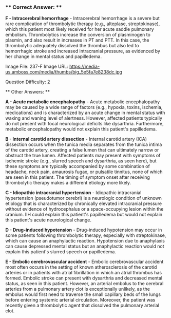 ### ** Correct Answer: **

**F - Intracerebral hemorrhage** - Intracerebral hemorrhage is a severe but rare complication of thrombolytic therapy (e.g., alteplase, streptokinase), which this patient most likely received for her acute saddle pulmonary embolism. Thrombolytics increase the conversion of plasminogen to plasmin, and also result in increases in PT and PTT. In this case, the thrombolytic adequately dissolved the thrombus but also led to hemorrhagic stroke and increased intracranial pressure, as evidenced by her change in mental status and papilledema.

Image File: 237-F
Image URL: https://media-us.amboss.com/media/thumbs/big_5e5fa7e8238dc.jpg

Question Difficulty: 2

** Other Answers: **

**A - Acute metabolic encephalopathy** - Acute metabolic encephalopathy may be caused by a wide range of factors (e.g., hypoxia, toxins, ischemia, medications) and is characterized by an acute change in mental status with waxing and waning level of alertness. However, affected patients typically do not present with focal neurological deficits like dysarthria. Furthermore, metabolic encephalopathy would not explain this patient's papilledema.

**B - Internal carotid artery dissection** - Internal carotid artery (ICA) dissection occurs when the tunica media separates from the tunica intima of the carotid artery, creating a false lumen that can ultimately narrow or obstruct the true lumen. Affected patients may present with symptoms of ischemic stroke (e.g., slurred speech and dysarthria, as seen here), but these symptoms are typically accompanied by some combination of headache, neck pain, amaurosis fugax, or pulsatile tinnitus, none of which are seen in this patient. The timing of symptom onset after receiving thrombolytic therapy makes a different etiology more likely.

**C - Idiopathic intracranial hypertension** - Idiopathic intracranial hypertension (pseudotumor cerebri) is a neurologic condition of unknown etiology that is characterized by chronically elevated intracranial pressure without evidence of hydrocephalus or a space-occupying lesion within the cranium. IIH could explain this patient's papilledema but would not explain this patient's acute neurological change.

**D - Drug-induced hypotension** - Drug-induced hypotension may occur in some patients following thrombolytic therapy, especially with streptokinase, which can cause an anaphylactic reaction. Hypotension due to anaphylaxis can cause depressed mental status but an anaphylactic reaction would not explain this patient's slurred speech or papilledema.

**E - Embolic cerebrovascular accident** - Embolic cerebrovascular accident most often occurs in the setting of known atherosclerosis of the carotid arteries or in patients with atrial fibrillation in which an atrial thrombus has formed. Embolic stroke can present with dysarthria and decreased mental status, as seen in this patient. However, an arterial embolus to the cerebral arteries from a pulmonary artery clot is exceptionally unlikely, as the embolus would first need to traverse the small capillary beds of the lungs before entering systemic arterial circulation. Moreover, the patient was recently given a thrombolytic agent that dissolved the pulmonary arterial clot.

